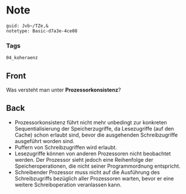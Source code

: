 # Note
```
guid: Jvb~/TZe,&
notetype: Basic-d7a3e-4ce08
```

### Tags
```
04_koheraenz
```

## Front
Was versteht man unter <strong>Prozessorkonsistenz</strong>?

## Back
<ul>
  <li>Prozessorkonsistenz führt nicht mehr unbedingt zur konkreten
  Sequentialisierung der Speicherzugriffe, da Lesezugriffe (auf den
  Cache) schon erlaubt sind, bevor die ausgehenden Schreibzugriffe
  ausgeführt worden sind.
  <li>Puffern von Schreibzugriffen wird erlaubt.
  <li>Lesezugriffe können von anderen Prozessoren nicht beobachtet
  werden. Der Prozessor sieht jedoch eine Reihenfolge der
  Speicheroperationen, die nicht seiner Programmordnung entspricht.
  <li>Schreibender Prozessor muss nicht auf die Ausführung des
  Schreibzugriffs bezüglich aller Prozessoren warten, bevor er eine
  weitere Schreiboperation veranlassen kann.
</ul>
